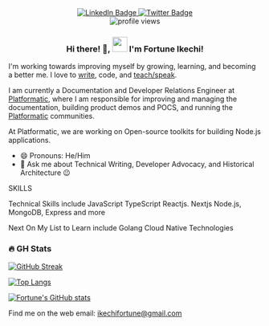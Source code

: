 <div align="center" id="badges">
  <a href="https://www.linkedin.com/in/fortune-ikechi">
    <img src="https://img.shields.io/badge/LinkedIn-blue?style=for-the-badge&logo=linkedin&logoColor=white" alt="LinkedIn Badge"/>
  </a>
  <a href="(https://twitter.com/Codedog_)">
    <img src="https://img.shields.io/badge/Twitter-blue?style=for-the-badge&logo=twitter&logoColor=white" alt="Twitter Badge"/>
  </a>
</div>

<div align="center">
    <img src="https://komarev.com/ghpvc/?username=iamfortune&style=flat-square&color=blue" alt="profile views"/>
</div>

<h3 align="center"> Hi there! 👋, <img src="https://media.giphy.com/media/hvRJCLFzcasrR4ia7z/giphy.gif" width="30px"/>  I'm Fortune Ikechi! </h3>

I'm working towards improving myself by growing, learning, and becoming a better me. I love to [write](https://www.fortuneikechi.com/blog), code, and [teach/speak](https://www.fortuneikechi.com/talk).

I am currently a Documentation and Developer Relations Engineer at [Platformatic](https://platformatic.dev/), where I am responsible for improving and managing the documentation, building product demos and POCS, and running the [Platformatic](https://platformatic.dev) communities. 

At Platformatic, we are working on Open-source toolkits for building Node.js applications.

- 😄 Pronouns: He/Him
- 💬 Ask me about Technical Writing, Developer Advocacy, and Historical Architecture 😉

SKILLS

Technical Skills include
JavaScript
TypeScript
Reactjs. Nextjs
Node.js, MongoDB, Express and more

Next On My List to Learn include
Golang
Cloud Native Technologies 

### :fire: GH Stats
[![GitHub Streak](http://github-readme-streak-stats.herokuapp.com?user=iamfortune&theme=dark&background=000000)](https://git.io/streak-stats)

[![Top Langs](https://github-readme-stats.vercel.app/api/top-langs/?username=iamfortune&layout=compact&theme=vision-friendly-dark)](https://github.com/anuraghazra/github-readme-stats)


[![Fortune's GitHub stats](https://github-readme-stats.vercel.app/api?username=iamfortune&count_private=true&show_icons=true&theme=radical&hide_border=true)](#!)

Find me on the web
email: ikechifortune@gmail.com

